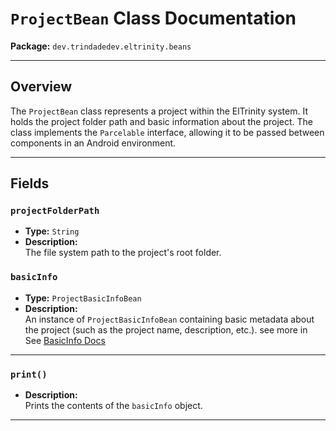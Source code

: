 # `ProjectBean` Class Documentation

**Package:** `dev.trindadedev.eltrinity.beans`

---

## Overview

The `ProjectBean` class represents a project within the ElTrinity system. It holds the project folder path and basic information about the project. The class implements the `Parcelable` interface, allowing it to be passed between components in an Android environment.

---

## Fields

### `projectFolderPath`
- **Type:** `String`
- **Description:**  
  The file system path to the project's root folder.

### `basicInfo`
- **Type:** `ProjectBasicInfoBean`
- **Description:**  
  An instance of `ProjectBasicInfoBean` containing basic metadata about the project (such as the project name, description, etc.).
  see more in See [BasicInfo Docs](https://github.com/trindadedev13/eltrinity/tree/main/docs/BASIC_INFO.md)

---

### `print()`
- **Description:**  
  Prints the contents of the `basicInfo` object.

---